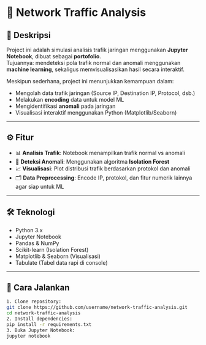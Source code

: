 # 📡 Network Traffic Analysis

## 📝 Deskripsi
Project ini adalah simulasi analisis trafik jaringan menggunakan **Jupyter Notebook**, dibuat sebagai **portofolio**.  
Tujuannya: mendeteksi pola trafik normal dan anomali menggunakan **machine learning**, sekaligus memvisualisasikan hasil secara interaktif.

Meskipun sederhana, project ini menunjukkan kemampuan dalam:  
- Mengolah data trafik jaringan (Source IP, Destination IP, Protocol, dsb.)  
- Melakukan **encoding** data untuk model ML  
- Mengidentifikasi **anomali** pada jaringan  
- Visualisasi interaktif menggunakan Python (Matplotlib/Seaborn)

---

## ⚙️ Fitur
- 📊 **Analisis Trafik**: Notebook menampilkan trafik normal vs anomali  
- 🤖 **Deteksi Anomali**: Menggunakan algoritma **Isolation Forest**  
- 📈 **Visualisasi**: Plot distribusi trafik berdasarkan protokol dan anomali  
- 🗂 **Data Preprocessing**: Encode IP, protokol, dan fitur numerik lainnya agar siap untuk ML  

---

## 🛠 Teknologi
- Python 3.x  
- Jupyter Notebook  
- Pandas & NumPy  
- Scikit-learn (Isolation Forest)  
- Matplotlib & Seaborn (Visualisasi)  
- Tabulate (Tabel data rapi di console)  

---

## 🚀 Cara Jalankan
 
```bash
1. Clone repository: 
git clone https://github.com/username/network-traffic-analysis.git
cd network-traffic-analysis
2. Install dependencies:
pip install -r requirements.txt
3. Buka Jupyter Notebook:
jupyter notebook
